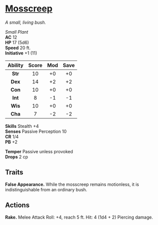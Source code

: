 # [Mosscreep](https://hollowknight.wiki/w/Mosscreep)

*A small, living bush.*

*Small Plant*  
**AC** 12  
**HP** 17 (5d6)  
**Speed** 20 ft.  
**Initiative** +1 (11)  

| Ability | Score | Mod | Save |
|:-------:|:-----:|:---:|:----:|
| **Str** | 10    | +0  | +0   |
| **Dex** | 14    | +2  | +2   |
| **Con** | 10    | +0  | +0   |
| **Int** | 8     | -1  | -1   |
| **Wis** | 10    | +0  | +0   |
| **Cha** | 7     | -2  | -2   |

**Skills** Stealth +4  
**Senses** Passive Perception 10  
**CR** 1/4  
**PB** +2  

**Temper** Passive unless provoked  
**Drops** 2 cp  

## Traits

**False Appearance.** While the mosscreep remains motionless, it is indistinguishable from an ordinary bush.

## Actions

**Rake.** Melee Attack Roll: +4, reach 5 ft. Hit: 4 (1d4 + 2) Piercing damage.
